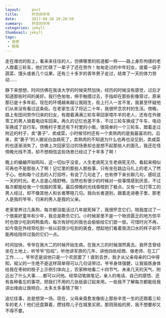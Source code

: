 ```yaml
---
layout:     post
title:      怀念的华年
date:       2017-08-28 20:20:50
summary:    怀念的华年
categories: jekyll
thumbnail: jekyll
tags:
 - 感想
 - 随笔
---
```


走在潍坊的街上，看来来往往的人，仿佛哪里的街道都一样——路上身形佝偻的老人蹬着三轮车，他们忙碌了一辈子了还在劳作！匆匆走过的中年妇女，提着一袋子蔬菜、馒头或者几个瓜果，还有三十多岁的青年男子走过，结束了一天的体力劳动……

静下来想想，时间仿佛在我读大学的时候突然加快，经历的时候没有感觉，过后才知道那些时间的美好。我行色匆匆，伸手触摸过去，手指却在那些影像穿过，原来那已是十多年前。现在的环境越来越让我陌生，街上行人一言不发，我甚至怀疑他们从来没有看过这条街。在老家生活了将近二十年，我很怀念农村的生活。傍晚，路上有田间劳作归来的妇女，有蹬着满满三轮车草回家喂牛羊的老人，还有在外做零工的男人骑着电动车回来。再久的记忆也差不多，不过三轮车换成了牛车、电动车换成了自行车。傍晚村子里还有下村里的小贩，很简单的一个三轮车，蹬着走过附近的村子，卖“裹子”、卖咸菜，小时候邻村还有一个卖熟肉的是我最喜欢的。后来，卖“裹子”的人据说白血病死了，卖熟肉的不知道为什么也再也没见到，卖咸菜的也逐渐消失了。仿佛上次回家见过的场景却总是想不起那些人的面孔，我还在怪傍晚光线不清，却不想相信这些场景已经过了十年多了啊！

晚上的蛐蛐开始鸣叫，这一切似乎没变，人生老病死又生老病死无尽。看起来相似可再也不是那些人了啊！记忆里的那些人那些事，只有坐在路边马扎上的老人了然于心。他和每个过去的人打招呼，有说了几句走了，也有停下来长聊几句，感叹这一天的时光。老人总是心情舒畅，当然也有很少的时候对一些事情感到厌恶，不过每次都能给我一个信服的答案。最后傍晚的光线昏暗到了极点，又有一位打零工的男人经过，却不像其他人和长者寒暄几句。我向长者道别，跟着走进巷子里，那老人是我的爷爷，归来的男人是我的父亲。

老家里养过几条狗，每次都没能活过几年就死掉了，我很怀念它们，陪我度过了一个很美好童年和少年，我总是欺负它们。小时候家里不是一个物资匮乏的地方但平时也很少吃到鸡鸭鱼肉，每次有好吃的我也会偷偷给它们尝一尝。可惜时光不再，如今我在外经常吃到一些以前很少吃到的美食，想起他们看着我流口水的样子却不能再给陪伴过我的它们一点。

时间加快，爷爷在我大二的时候开始生病，在我大三的时候潸然离去。我怀念曾经坐在土地上，听爷爷“拉呱”，听他讲军旅的几年、讲他四处经商、做老师、在工厂工作……，爷爷还是说他只是一个农民罢了！直到去世，我才从父亲母亲的口中得知，祖父的一生绝不是这样简单得可以几句话带过。爷爷身体强健，让我锻炼身体给我在枣树的枝子上示例引体向上，农家种地看二十四节气、未来几天的天气、附近出了什么大事……都可以问他。经常动笔做笔记，亲人的电话、自己的感悟、还有各种备忘的事项，把我们不用的几张纸装订起来用。一些我不了解每次都能给我讲出缘由让我明白，太多太多事情了啊！

追忆往事，总是想哭一场。现在，父母亲竟愈发像街上那些辛苦一生的还蹬着三轮车的老人！他们还盘算着，攒钱帮儿子在城里买房。那鸽笼般的房，我不想要却又不得不要。
